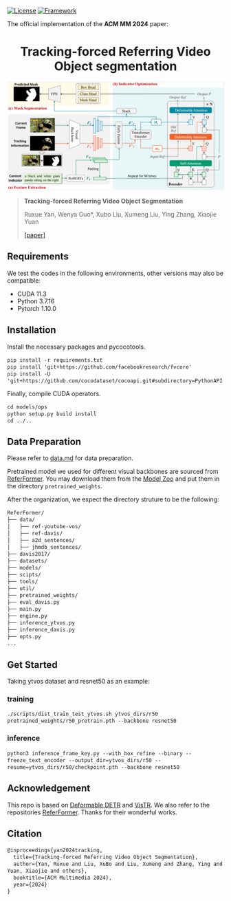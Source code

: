 [![License](https://img.shields.io/badge/License-Apache%202.0-blue.svg)](https://opensource.org/licenses/Apache-2.0)
[![Framework](https://img.shields.io/badge/PyTorch-%23EE4C2C.svg?&logo=PyTorch&logoColor=white)](https://pytorch.org/)



The official implementation of the **ACM MM 2024** paper: 

<div align="center">
<h1>
<b>
Tracking-forced Referring Video Object segmentation 
</b>
</h1>
</div>

<p align="center"><img src="docs/pipeline.png" width="900"/></p>

> **Tracking-forced Referring Video Object Segmentation**
>
> Ruxue Yan, Wenya Guo*, Xubo Liu, Xumeng Liu, Ying Zhang, Xiaojie Yuan
>
>[[paper]](https://openreview.net/pdf?id=PATBoYAHib)


## Requirements

We test the codes in the following environments, other versions may also be compatible:

- CUDA 11.3
- Python 3.7.16
- Pytorch 1.10.0


## Installation

Install the necessary packages and pycocotools.

```
pip install -r requirements.txt 
pip install 'git+https://github.com/facebookresearch/fvcore' 
pip install -U 'git+https://github.com/cocodataset/cocoapi.git#subdirectory=PythonAPI'
```

Finally, compile CUDA operators.

```
cd models/ops
python setup.py build install
cd ../..
```

## Data Preparation

Please refer to [data.md](https://github.com/wjn922/ReferFormer/blob/main/docs/data.md) for data preparation.

Pretrained model we used for different visual backbones are sourced from [ReferFormer](https://github.com/wjn922/ReferFormer/tree/main). You may download them from the [Model Zoo](https://github.com/wjn922/ReferFormer/blob/main/README.md) and put them in the directory `pretrained_weights`.


After the organization, we expect the directory struture to be the following:

```
ReferFormer/
├── data/
│   ├── ref-youtube-vos/
│   ├── ref-davis/
│   ├── a2d_sentences/
│   ├── jhmdb_sentences/
├── davis2017/
├── datasets/
├── models/
├── scipts/
├── tools/
├── util/
├── pretrained_weights/
├── eval_davis.py
├── main.py
├── engine.py
├── inference_ytvos.py
├── inference_davis.py
├── opts.py
...
```

## Get Started
Taking ytvos dataset and resnet50 as an example:

### training
```
./scripts/dist_train_test_ytvos.sh ytvos_dirs/r50 pretrained_weights/r50_pretrain.pth --backbone resnet50 
```

### inference
```
python3 inference_frame_key.py --with_box_refine --binary --freeze_text_encoder --output_dir=ytvos_dirs/r50 --resume=ytvos_dirs/r50/checkpoint.pth --backbone resnet50
```


## Acknowledgement

This repo is based on [Deformable DETR](https://github.com/fundamentalvision/Deformable-DETR) and [VisTR](https://github.com/Epiphqny/VisTR). We also refer to the repositories [ReferFormer](https://github.com/wjn922/ReferFormer/tree/main). Thanks for their wonderful works.


## Citation

```
@inproceedings{yan2024tracking,
  title={Tracking-forced Referring Video Object Segmentation},
  author={Yan, Ruxue and Liu, XuBo and Liu, Xumeng and Zhang, Ying and Yuan, Xiaojie and others},
  booktitle={ACM Multimedia 2024},
  year={2024}
}
```

